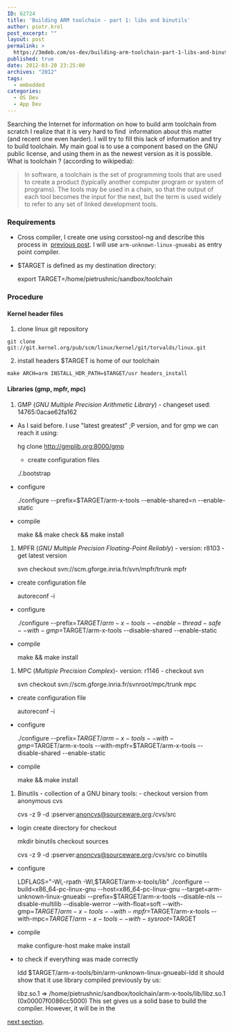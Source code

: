 ```yaml
---
ID: 62724
title: 'Building ARM toolchain - part 1: libs and binutils'
author: piotr.krol
post_excerpt: ""
layout: post
permalink: >
  https://3mdeb.com/os-dev/building-arm-toolchain-part-1-libs-and-binutils/
published: true
date: 2012-03-20 23:25:00
archives: "2012"
tags:
  - embedded
categories:
  - OS Dev
  - App Dev
---
```

Searching the Internet for information on how to build arm toolchain from
scratch I realize that it is very hard to find  information about this matter
(and recent one even harder). I will try to fill this lack of information and
try to build toolchain. My main goal is to use a component based on the GNU
public license, and using them in as the newest version as it is possible. What
is toolchain ? (according to wikipedia):

> In software, a toolchain is the set of programming tools that are used to
create a product (typically another computer program or system of programs). The
tools may be used in a chain, so that the output of each tool becomes the input
for the next, but the term is used widely to refer to any set of linked
development tools.

### Requirements

*   Cross compiler, I create one using corsstool-ng and describe this process in 
[previous post][1]. I will use `arm-unknown-linux-gnueabi` as entry point compiler.
*   $TARGET is defined as my destination directory:

    export TARGET=/home/pietrushnic/sandbox/toolchain  


### Procedure

#### Kernel header files

1.  clone linux git repository
```
git clone git://git.kernel.org/pub/scm/linux/kernel/git/torvalds/linux.git
```
2.  install headers $TARGET is home of our toolchain
```
make ARCH=arm INSTALL_HDR_PATH=$TARGET/usr headers_install
```

#### Libraries (gmp, mpfr, mpc)

1.  GMP (*GNU Multiple Precision Arithmetic Library*) - changeset used: 14765:0acae62fa162

* As I said before. I use "latest greatest" ;P version, and for gmp we can reach it using:

    hg clone http://gmplib.org:8000/gmp


     - create configuration files


    ./.bootstrap


*   configure

    ./configure --prefix=$TARGET/arm-x-tools --enable-shared=n --enable-static


*   compile

    make && make check && make install


1.  MPFR (*GNU Multiple Precision Floating-Point Reliably*) - version: r8103 - get latest version

    svn checkout svn://scm.gforge.inria.fr/svn/mpfr/trunk mpfr


*   create configuration file

    autoreconf -i


*   configure

    ./configure --prefix=$TARGET/arm-x-tools --enable-thread-safe  --with-gmp=$TARGET/arm-x-tools --disable-shared --enable-static


*   compile

    make && make install


1.  MPC (*Multiple Precision Complex*)- version: r1146 - checkout svn

    svn checkout svn://scm.gforge.inria.fr/svnroot/mpc/trunk mpc


*   create configuration file

    autoreconf -i


*   configure

    ./configure --prefix=$TARGET/arm-x-tools  --with-gmp=$TARGET/arm-x-tools --with-mpfr=$TARGET/arm-x-tools  --disable-shared --enable-static


*   compile

    make && make install


1.  Binutils - collection of a GNU binary tools: - checkout version from anonymous cvs

    cvs -z 9 -d :pserver:anoncvs@sourceware.org:/cvs/src


*   login create directory for checkout

    mkdir binutils
     checkout sources

    cvs -z 9 -d :pserver:anoncvs@sourceware.org:/cvs/src co binutils


*   configure

    LDFLAGS="-Wl,-rpath -Wl,$TARGET/arm-x-tools/lib" ./configure
    --build=x86_64-pc-linux-gnu --host=x86_64-pc-linux-gnu
    --target=arm-unknown-linux-gnueabi --prefix=$TARGET/arm-x-tools
    --disable-nls --disable-multilib --disable-werror --with-float=soft
    --with-gmp=$TARGET/arm-x-tools --with-mpfr=$TARGET/arm-x-tools
    --with-mpc=$TARGET/arm-x-tools --with-sysroot=$TARGET


*   compile

    make configure-host make make install


*   to check if everything was made correctly

    ldd $TARGET/arm-x-tools/bin/arm-unknown-linux-gnueabi-ldd
     it should show that it use library compiled previously by us:

    libz.so.1 => /home/pietrushnic/sandbox/toolchain/arm-x-tools/lib/libz.so.1  (0x00007f0086cc5000)
     This set gives us a solid base to build the compiler. However, it will be in the

[next section][2].

 [1]: /2012/03/14/quick-build-of-arm-unknown-linux
 [2]: /2012/04/12/building-arm-toolchain-part-2-gcc-and
